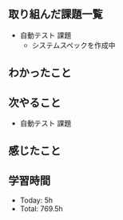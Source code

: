 ## 取り組んだ課題一覧
- 自動テスト 課題
    - システムスペックを作成中 
## わかったこと
## 次やること
- 自動テスト 課題
## 感じたこと
## 学習時間
- Today: 5h
- Total: 769.5h